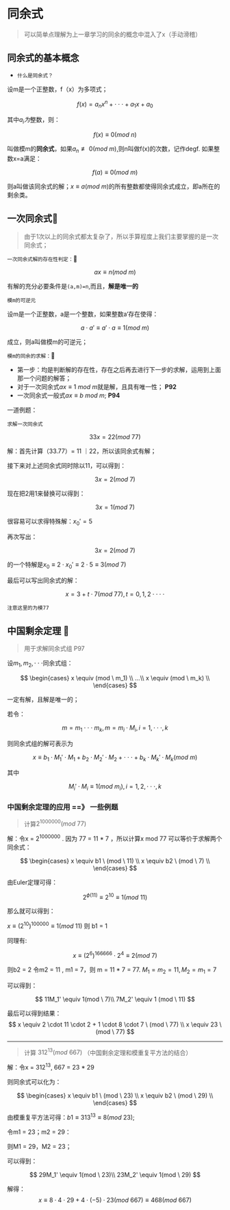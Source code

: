 # 同余式

> 可以简单点理解为上一章学习的同余的概念中混入了x（手动滑稽）

## 同余式的基本概念

- `什么是同余式？`

设m是一个正整数，f（x）为多项式；

$$
f(x) = a_nx^n + \cdot \cdot \cdot +a_1x +a_0
$$

其中$a_i为$整数，则：

$$
f(x) \equiv 0(mod \ n)	
$$

叫做模m的**同余式**，如果$a_n \not\equiv 0(mod \ m)$,则n叫做f(x)的次数，记作degf. 如果整数x=a满足：

$$
f(a) \equiv 0(mod \ m)
$$

则a叫做该同余式的解；$x \equiv a (mod \ m)$的所有整数都使得同余式成立，即a所在的剩余类。

## 一次同余式🌿

> 由于1次以上的同余式都太复杂了，所以手算程度上我们主要掌握的是一次同余式；

`一次同余式解的存在性判定：`🌟

$$
ax \equiv n(mod \ m)
$$

有解的充分必要条件是`(a,m)=n`,而且，**解是唯一的**

<!--more-->

`模m的可逆元`

设m是一个正整数，a是一个整数，如果整数a‘存在使得：

$$
a \cdot a' \equiv a' \cdot a \equiv 1 (mod \ m)
$$

成立，则a叫做模m的可逆元；

`模m的同余的求解：`🌟

- 第一步：均是判断解的存在性，存在之后再去进行下一步的求解，运用到上面那一个问题的解答；
- 对于一次同余式$ax \equiv 1 \ mod \ m$就是解，且具有唯一性； **P92**
- 一次同余式一般式$ax \equiv b \ mod \ m$; **P94**

一道例题：

`求解一次同余式`

$$
33x = 22(mod \ 77)
$$

解：首先计算（33.77）= 11 ｜22，所以该同余式有解；

接下来对上述同余式同时除以11，可以得到：

$$
3x = 2(mod \ 7)
$$

现在把2用1来替换可以得到：

$$
3x=1(mod \ 7)
$$

很容易可以求得特殊解：$x_0' = 5$

再次写出：

$$
3x = 2(mod \ 7)
$$

的一个特解是$x_0 \equiv 2 \cdot x_0' \equiv 2 \cdot 5 \equiv 3 (mod \ 7)$

最后可以写出同余式的解：

$$
x = 3+t \cdot 7(mod \ 77),t=0,1,2 \cdot \cdot \cdot \cdot
$$

`注意这里的为模77`

## 中国剩余定理 🌿

> 用于求解同余式组  P97

设$m_1,m_2,\cdot \cdot \cdot$同余式组：

$$
\begin{cases}
x \equiv (mod \ m_1) \\
...\\
x \equiv (mod \ m_k) \\
\end{cases}
$$

一定有解，且解是唯一的；

若令：

$$
m=m_1 \cdot \cdot \cdot m_k,m = m_i \cdot M_i, i=1, \cdot \cdot \cdot,k
$$

则同余式组的解可表示为

$$
x \equiv b_1 \cdot M_1' \cdot M_1 + b_2 \cdot M_2' \cdot M_2 + \cdot \cdot \cdot + b_k \cdot M_k' \cdot M_k(mod \ m)
$$

其中

$$
M_i' \cdot M_i \equiv 1 (mod \ m_i), i=1,2,\cdot \cdot \cdot,k
$$

### 中国剩余定理的应用 ==》 一些例题

> 计算$2^{1000000}(mod \ 77)$

解：令x = $2^{1000000}$ . 因为 77 = 11 * 7 ，所以计算x mod 77 可以等价于求解两个同余式：

$$
\begin{cases}
x \equiv b1 \ (mod \ 11) \\
x \equiv b2 \ (mod \ 7) \\
\end{cases}
$$

由Euler定理可得：

$$
2^{\phi(11)} \equiv 2^{10} \equiv 1 (mod \ 11)
$$

那么就可以得到：

$x \equiv (2^{10})^{100000} \equiv 1 (mod \ 11)$ 则 b1 = 1

同理有:

$$
x \equiv (2^{6})^{166666} \cdot 2^4 \equiv 2 (mod \ 7)
$$

 则b2 = 2 令m2 = 11 , m1 = 7，则 m = 11 * 7 = 77.
$M_1 = m_2 = 11,M_2 = m_1 = 7$

可以得到：

$$
11M_1' \equiv 1(mod \ 7)\\
7M_2' \equiv 1 (mod \ 11)
$$

最后可以得到结果：
$$
x \equiv 2 \cdot 11 \cdot 2 + 1 \cdot 8 \cdot 7 \ (mod \ 77) \\
x \equiv 23 \ (mod \ 77)
$$



---

> 计算 $312^{13}(mod \ 667)$ （中国剩余定理和模重复平方法的结合）

解：令x = $312^{13}$, 667 = 23 * 29

则同余式可以化为：

$$
\begin{cases}
x \equiv b1 \ (mod \ 23) \\
x \equiv b2 \ (mod \ 29) \\
\end{cases}
$$

由模重复平方法可得：$b1 \equiv 313^{13} \equiv 8(mod \ 23)$;

令m1 = 23；m2 = 29：

则M1 = 29，M2 = 23；

可以得到：

$$
29M_1' \equiv 1(mod \ 23)\\
23M_2' \equiv 1(mod \ 29)
$$

解得：
$$
x \equiv 8 \cdot 4 \cdot 29 + 4 \cdot (-5) \cdot 23 (mod \ 667) \equiv 468 (mod \ 667)
$$





































































































